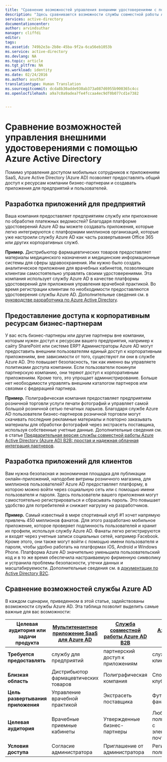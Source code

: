 ```yaml
---
title: "Сравнение возможностей управления внешними удостоверениями с помощью Azure Active Directory | Документация Майкрософт"
description: "Здесь сравниваются возможности службы совместной работы Azure AD B2B, B2C и мультитенантного приложения Azure AD для проверки подлинности и авторизации с использованием внешних удостоверений"
services: active-directory
documentationcenter: 
author: arvindsuthar
manager: cliffdi
editor: 
tags: 
ms.assetid: 749b2e3a-2b8e-45ba-9f2a-6ca56eb1053b
ms.service: active-directory
ms.devlang: NA
ms.topic: article
ms.tgt_pltfrm: NA
ms.workload: identity
ms.date: 02/24/2016
ms.author: asuthar
translationtype: Human Translation
ms.sourcegitcommit: dcda8b30adde930ab373a087d6955b900365c4cc
ms.openlocfilehash: a9a7c0a9adea7fe4fccaa4ec9df0b077cd1e7382


---
```

# <a name="comparing-capabilities-for-managing-external-identities-using-azure-active-directory"></a>Сравнение возможностей управления внешними удостоверениями с помощью Azure Active Directory
Помимо управления доступом мобильных сотрудников к приложениям SaaS, Azure Active Directory (Azure AD) позволяет предоставлять общий доступ к ресурсам компании бизнес-партнерам и создавать приложения для предприятий и пользователей.

## <a name="developing-applications-for-businesses"></a>Разработка приложений для предприятий
Ваша компания предоставляет предприятиям службу или приложение по обработке платежных ведомостей? Благодаря платформе удостоверений Azure AD вы можете создавать приложения, которые легко интегрируются с платформами миллионов организаций, которые уже настроили службу Azure AD как часть развертывания Office 365 или других корпоративных служб.

**Пример.** Дистрибьютор фармацевтических товаров предоставляет материалы медицинского назначения и медицинские информационные системы для сферы здравоохранения. Им нужно было создать аналитическое приложение для врачебных кабинетов, позволяющее клиентам самостоятельно управлять своими удостоверениями. Эта компания использует службу Azure AD в качестве платформы удостоверений для приложения управления врачебной практикой. Во время регистрации клиентам по необходимости предоставляются удостоверения службы Azure AD. Дополнительные сведения см. в [руководстве разработчика по Azure Active Directory](active-directory-developers-guide.md).

## <a name="enabling-business-partner-access-to-your-corporate-resources"></a>Предоставление доступа к корпоративным ресурсам бизнес-партнерам
У вас есть бизнес-партнеры или другие партнеры вне компании, которым нужен доступ к ресурсам вашего предприятия, например к сайту SharePoint или системе ERP? Администраторы Azure AD могут предоставить внешним пользователям единый доступ к корпоративным приложениям, вне зависимости от того, существуют ли они в службе Azure AD. Это повышает безопасность, так как именно вы управляете политиками доступа компании. Если пользователи покинули партнерскую компанию, они теряют доступ к корпоративным приложениям. Кроме того, это упрощает администрирование. Больше нет необходимости управлять внешним каталогом партнеров или связями с федерацией партнера.

**Пример.** Полиграфическая компания предоставляет предприятиям розничной торговли услуги печати фотографий и управляет самой большой розничной сетью печатных ларьков. Благодаря службе Azure AD пользователи бизнес-партнеров розничной торговли могут скачивать последние рекламные материалы и повторно заказывать материалы для обработки фотографий через экстрасеть поставщика, используя собственные учетные данные. Дополнительные сведения см. в статье [Предварительная версия службы совместной работы Azure Active Directory (Azure AD) B2B: простая и надежная облачная интеграция партнеров](active-directory-b2b-what-is-azure-ad-b2b.md).

## <a name="developing-applications-for-consumers"></a>Разработка приложений для клиентов
Вам нужна безопасная и экономичная площадка для публикации онлайн-приложений, наподобие витрины розничного магазина, для миллионов пользователей? Azure AD предоставляет платформу, в которою можно войти через социальную сеть или с помощью имени пользователя и пароля. Здесь пользователи вашего приложения могут самостоятельно регистрироваться и сбрасывать пароль. Это повышает удобство для потребителей и снижает нагрузку на разработчиков.

**Пример.** Самый известный в мире спортивный клуб \#1 хочет напрямую привлечь 450 миллионов фанатов. Для этого разработано мобильное приложение, которое проверяет подлинность пользователей и хранит их профили, используя службу Azure AD. Фанаты легко регистрируются и входят через учетные записи социальных сетей, например Facebook. Кроме этого, они также могут войти с помощью имени пользователя и пароля, чтобы удобно работать на платформах iOS, Android и Windows Phone. Платформа Azure AD значительно уменьшила пользовательский код и в то же время обеспечила настраиваемую фирменную символику и устранила проблемы безопасности, утечки данных и масштабируемости. Дополнительные сведения см. в [документации по Active Directory B2C](https://azure.microsoft.com/documentation/services/active-directory-b2c/).

## <a name="comparison-of-azure-ad-capabilities"></a>Сравнение возможностей службы Azure AD
В каждом сценарии, приведенном в этой статье, задействованы возможности службы Azure AD. Эта таблица позволит выделить самые важные для вас возможности:

| **Целевая аудитория или задачи продукта** | [Мультитенантное приложение SaaS для Azure AD](active-directory-developers-guide.md) | [Служба совместной работы Azure AD B2B](active-directory-b2b-what-is-azure-ad-b2b.md) | [Azure AD B2C](https://azure.microsoft.com/documentation/services/active-directory-b2c/) |
| --- | --- | --- | --- |
| **Требуется предоставлять** |службу для предприятий |партнерский доступ к приложениям |службу для клиентов |
| **Близкая область** |Дистрибьютор фармацевтических товаров |Полиграфическая компания |Спортивный клуб |
| **Цель развертывания приложения** |Управление врачебной практикой |Экстрасеть поставщика |Футбольные фанаты |
| **Целевая аудитория** |Врачебные приемные кабинеты |Утвержденные бизнес-партнеры |Любой пользователь с электронной почтой |
| **Условия доступа** |Согласие администратора |Приглашение от администратора |Регистрация пользователя |




<!--HONumber=Dec16_HO4-->


